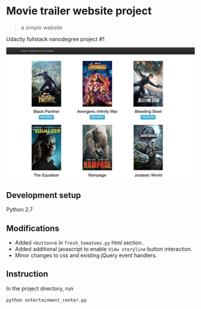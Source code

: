 # Movie trailer website project
> a simple website

Udacity fullstack nanodegree project #1

![page screenshot](movie_trailer_ss.png)

## Development setup
Python 2.7

## Modifications
* Added `<button>`s in `fresh_tomatoes.py` html section.
* Added additional javascript to enable `View storyline` button interaction.
* Minor changes to css and existing jQuery event handlers.

## Instruction
In the project directory, run
```sh
python entertainment_center.py
```
